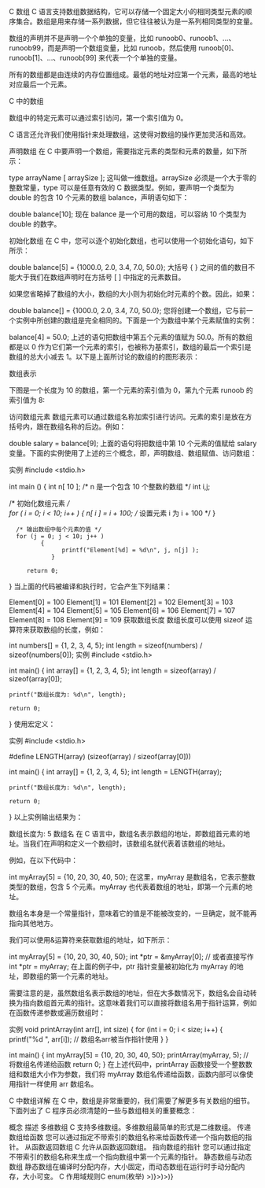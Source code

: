 C 数组
C 语言支持数组数据结构，它可以存储一个固定大小的相同类型元素的顺序集合。数组是用来存储一系列数据，但它往往被认为是一系列相同类型的变量。

数组的声明并不是声明一个个单独的变量，比如 runoob0、runoob1、...、runoob99，而是声明一个数组变量，比如 runoob，然后使用 runoob[0]、runoob[1]、...、runoob[99] 来代表一个个单独的变量。

所有的数组都是由连续的内存位置组成。最低的地址对应第一个元素，最高的地址对应最后一个元素。

C 中的数组

数组中的特定元素可以通过索引访问，第一个索引值为 0。

C 语言还允许我们使用指针来处理数组，这使得对数组的操作更加灵活和高效。



声明数组
在 C 中要声明一个数组，需要指定元素的类型和元素的数量，如下所示：

type arrayName [ arraySize ];
这叫做一维数组。arraySize 必须是一个大于零的整数常量，type 可以是任意有效的 C 数据类型。例如，要声明一个类型为 double 的包含 10 个元素的数组 balance，声明语句如下：

double balance[10];
现在 balance 是一个可用的数组，可以容纳 10 个类型为 double 的数字。

初始化数组
在 C 中，您可以逐个初始化数组，也可以使用一个初始化语句，如下所示：

double balance[5] = {1000.0, 2.0, 3.4, 7.0, 50.0};
大括号 { } 之间的值的数目不能大于我们在数组声明时在方括号 [ ] 中指定的元素数目。

如果您省略掉了数组的大小，数组的大小则为初始化时元素的个数。因此，如果：

double balance[] = {1000.0, 2.0, 3.4, 7.0, 50.0};
您将创建一个数组，它与前一个实例中所创建的数组是完全相同的。下面是一个为数组中某个元素赋值的实例：

balance[4] = 50.0;
上述的语句把数组中第五个元素的值赋为 50.0。所有的数组都是以 0 作为它们第一个元素的索引，也被称为基索引，数组的最后一个索引是数组的总大小减去 1。以下是上面所讨论的数组的的图形表示：

数组表示

下图是一个长度为 10 的数组，第一个元素的索引值为 0，第九个元素 runoob 的索引值为 8:


访问数组元素
数组元素可以通过数组名称加索引进行访问。元素的索引是放在方括号内，跟在数组名称的后边。例如：

double salary = balance[9];
上面的语句将把数组中第 10 个元素的值赋给 salary 变量。下面的实例使用了上述的三个概念，即，声明数组、数组赋值、访问数组：

实例
#include <stdio.h>
 
int main ()
{
   int n[ 10 ]; /* n 是一个包含 10 个整数的数组 */
   int i,j;
 
   /* 初始化数组元素 */         
   for ( i = 0; i < 10; i++ )
          {
                n[ i ] = i + 100; /* 设置元素 i 为 i + 100 */
             }
      
      /* 输出数组中每个元素的值 */
      for (j = 0; j < 10; j++ )
             {
                   printf("Element[%d] = %d\n", j, n[j] );
                }
       
         return 0;
}
当上面的代码被编译和执行时，它会产生下列结果：

Element[0] = 100
Element[1] = 101
Element[2] = 102
Element[3] = 103
Element[4] = 104
Element[5] = 105
Element[6] = 106
Element[7] = 107
Element[8] = 108
Element[9] = 109
获取数组长度
数组长度可以使用 sizeof 运算符来获取数组的长度，例如：

int numbers[] = {1, 2, 3, 4, 5};
int length = sizeof(numbers) / sizeof(numbers[0]);
实例
#include <stdio.h>

int main() {
    int array[] = {1, 2, 3, 4, 5};
    int length = sizeof(array) / sizeof(array[0]);

    printf("数组长度为: %d\n", length);

    return 0;
}
使用宏定义：

实例
#include <stdio.h>

#define LENGTH(array) (sizeof(array) / sizeof(array[0]))

int main() {
    int array[] = {1, 2, 3, 4, 5};
    int length = LENGTH(array);

    printf("数组长度为: %d\n", length);

    return 0;
}
以上实例输出结果为：

数组长度为: 5
数组名
在 C 语言中，数组名表示数组的地址，即数组首元素的地址。当我们在声明和定义一个数组时，该数组名就代表着该数组的地址。

例如，在以下代码中：

int myArray[5] = {10, 20, 30, 40, 50};
在这里，myArray 是数组名，它表示整数类型的数组，包含 5 个元素。myArray 也代表着数组的地址，即第一个元素的地址。

数组名本身是一个常量指针，意味着它的值是不能被改变的，一旦确定，就不能再指向其他地方。

我们可以使用&运算符来获取数组的地址，如下所示：

int myArray[5] = {10, 20, 30, 40, 50};
int *ptr = &myArray[0]; // 或者直接写作 int *ptr = myArray;
在上面的例子中，ptr 指针变量被初始化为 myArray 的地址，即数组的第一个元素的地址。

需要注意的是，虽然数组名表示数组的地址，但在大多数情况下，数组名会自动转换为指向数组首元素的指针。这意味着我们可以直接将数组名用于指针运算，例如在函数传递参数或遍历数组时：

实例
void printArray(int arr[], int size) {
    for (int i = 0; i < size; i++) {
            printf("%d ", arr[i]); // 数组名arr被当作指针使用
        }
}

int main() {
    int myArray[5] = {10, 20, 30, 40, 50};
    printArray(myArray, 5); // 将数组名传递给函数
    return 0;
}
在上述代码中，printArray 函数接受一个整数数组和数组大小作为参数，我们将 myArray 数组名传递给函数，函数内部可以像使用指针一样使用 arr 数组名。

C 中数组详解
在 C 中，数组是非常重要的，我们需要了解更多有关数组的细节。下面列出了 C 程序员必须清楚的一些与数组相关的重要概念：

概念    描述
多维数组    C 支持多维数组。多维数组最简单的形式是二维数组。
传递数组给函数  您可以通过指定不带索引的数组名称来给函数传递一个指向数组的指针。
从函数返回数组  C 允许从函数返回数组。
指向数组的指针  您可以通过指定不带索引的数组名称来生成一个指向数组中第一个元素的指针。
静态数组与动态数组  静态数组在编译时分配内存，大小固定，而动态数组在运行时手动分配内存，大小可变。
 C 作用域规则C enum(枚举) >)}>)>)}
